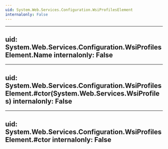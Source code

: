 ```yaml
---
uid: System.Web.Services.Configuration.WsiProfilesElement
internalonly: False
---
```


---
uid: System.Web.Services.Configuration.WsiProfilesElement.Name
internalonly: False
---

---
uid: System.Web.Services.Configuration.WsiProfilesElement.#ctor(System.Web.Services.WsiProfiles)
internalonly: False
---

---
uid: System.Web.Services.Configuration.WsiProfilesElement.#ctor
internalonly: False
---

